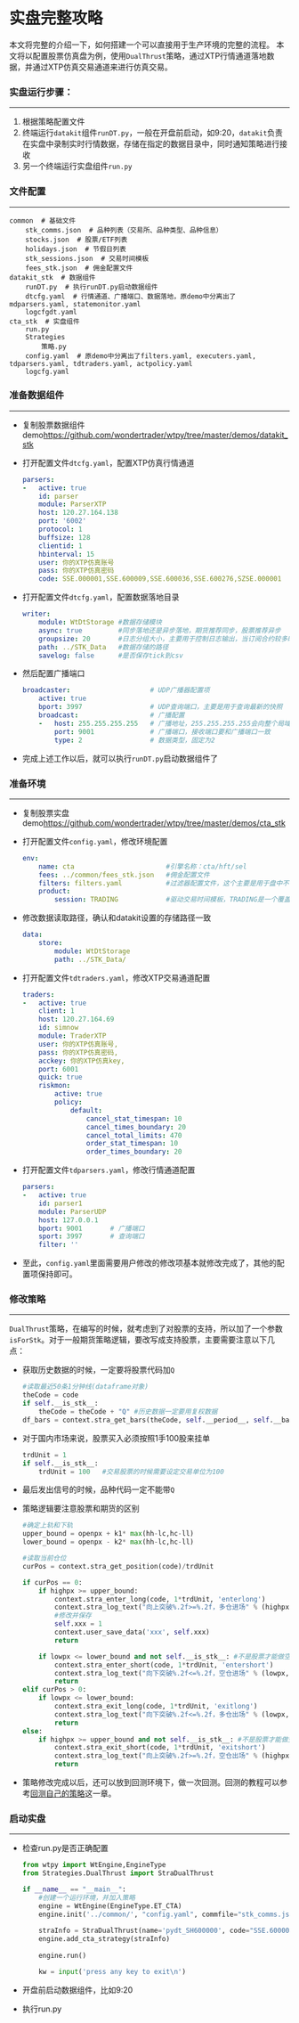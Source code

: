 # 实盘完整攻略

本文将完整的介绍一下，如何搭建一个可以直接用于生产环境的完整的流程。
本文将以配置股票仿真盘为例，使用`DualThrust`策略，通过XTP行情通道落地数据，并通过XTP仿真交易通道来进行仿真交易。

### 实盘运行步骤：
---
1. 根据策略配置文件
2. 终端运行`datakit`组件`runDT.py`，一般在开盘前启动，如9:20，`datakit`负责在实盘中录制实时行情数据，存储在指定的数据目录中，同时通知策略进行接收
3. 另一个终端运行实盘组件`run.py`

### 文件配置
---
```
common  # 基础文件
    stk_comms.json  # 品种列表（交易所、品种类型、品种信息）
    stocks.json  # 股票/ETF列表
    holidays.json  # 节假日列表
    stk_sessions.json  # 交易时间模板
    fees_stk.json  # 佣金配置文件
datakit_stk  # 数据组件
    runDT.py  # 执行runDT.py启动数据组件
    dtcfg.yaml  # 行情通道、广播端口、数据落地，原demo中分离出了mdparsers.yaml, statemonitor.yaml
    logcfgdt.yaml
cta_stk  # 实盘组件
    run.py
    Strategies
        策略.py
    config.yaml  # 原demo中分离出了filters.yaml, executers.yaml, tdparsers.yaml, tdtraders.yaml, actpolicy.yaml
    logcfg.yaml
```

### 准备数据组件
---
* 复制股票数据组件demo<https://github.com/wondertrader/wtpy/tree/master/demos/datakit_stk>

* 打开配置文件`dtcfg.yaml`，配置XTP仿真行情通道
    ```yaml
    parsers:
    -   active: true
        id: parser
        module: ParserXTP
        host: 120.27.164.138
        port: '6002'
        protocol: 1
        buffsize: 128
        clientid: 1    
        hbinterval: 15    
        user: 你的XTP仿真账号
        pass: 你的XTP仿真密码
        code: SSE.000001,SSE.600009,SSE.600036,SSE.600276,SZSE.000001

    ```

* 打开配置文件`dtcfg.yaml`，配置数据落地目录
    ```yaml
    writer:
        module: WtDtStorage #数据存储模块
        async: true         #同步落地还是异步落地，期货推荐同步，股票推荐异步
        groupsize: 20       #日志分组大小，主要用于控制日志输出，当订阅合约较多时，推荐1000以上，当订阅的合约数较少时，推荐100以内
        path: ../STK_Data   #数据存储的路径
        savelog: false      #是否保存tick到csv
    ```

* 然后配置广播端口
    ```yaml
    broadcaster:                    # UDP广播器配置项
        active: true
        bport: 3997                 # UDP查询端口，主要是用于查询最新的快照
        broadcast:                  # 广播配置
        -   host: 255.255.255.255   # 广播地址，255.255.255.255会向整个局域网广播，但是受限于路由器
            port: 9001              # 广播端口，接收端口要和广播端口一致
            type: 2                 # 数据类型，固定为2
    ```

* 完成上述工作以后，就可以执行`runDT.py`启动数据组件了

### 准备环境
---
* 复制股票实盘demo<https://github.com/wondertrader/wtpy/tree/master/demos/cta_stk>

* 打开配置文件`config.yaml`，修改环境配置
    ```yaml
    env:
        name: cta                       #引擎名称：cta/hft/sel
        fees: ../common/fees_stk.json   #佣金配置文件
        filters: filters.yaml           #过滤器配置文件，这个主要是用于盘中不停机干预的
        product:
            session: TRADING            #驱动交易时间模板，TRADING是一个覆盖国内全部交易品种的最大的交易时间模板，从夜盘21点到凌晨1点，再到第二天15:15，详见sessions.json
    ```

* 修改数据读取路径，确认和datakit设置的存储路径一致
    ```yaml
    data:
        store:
            module: WtDtStorage
            path: ../STK_Data/
    ```

* 打开配置文件`tdtraders.yaml`，修改XTP交易通道配置
    ```yaml
    traders:
    -   active: true
        client: 1
        host: 120.27.164.69
        id: simnow
        module: TraderXTP
        user: 你的XTP仿真账号,
        pass: 你的XTP仿真密码,
        acckey: 你的XTP仿真key,
        port: 6001
        quick: true
        riskmon:
            active: true
            policy:
                default:
                    cancel_stat_timespan: 10
                    cancel_times_boundary: 20
                    cancel_total_limits: 470
                    order_stat_timespan: 10
                    order_times_boundary: 20
    ```

* 打开配置文件`tdparsers.yaml`，修改行情通道配置
    ```yaml
    parsers:
    -   active: true
        id: parser1
        module: ParserUDP
        host: 127.0.0.1
        bport: 9001       # 广播端口
        sport: 3997       # 查询端口
        filter: ''
    ```

* 至此，`config.yaml`里面需要用户修改的修改项基本就修改完成了，其他的配置项保持即可。

### 修改策略
---
`DualThrust`策略，在编写的时候，就考虑到了对股票的支持，所以加了一个参数`isForStk`。对于一般期货策略逻辑，要改写成支持股票，主要需要注意以下几点：
* 获取历史数据的时候，一定要将股票代码加`Q`
    ```python
    #读取最近50条1分钟线(dataframe对象)
    theCode = code
    if self.__is_stk__:
        theCode = theCode + "Q" #历史数据一定要用复权数据
    df_bars = context.stra_get_bars(theCode, self.__period__, self.__bar_cnt__, isMain = True)
    ```

* 对于国内市场来说，股票买入必须按照1手100股来挂单
    ```python
    trdUnit = 1
    if self.__is_stk__:
        trdUnit = 100   #交易股票的时候需要设定交易单位为100
    ```

* 最后发出信号的时候，品种代码一定不能带`Q`

* 策略逻辑要注意股票和期货的区别
    ```python
    #确定上轨和下轨
    upper_bound = openpx + k1* max(hh-lc,hc-ll)
    lower_bound = openpx - k2* max(hh-lc,hc-ll)

    #读取当前仓位
    curPos = context.stra_get_position(code)/trdUnit

    if curPos == 0:
        if highpx >= upper_bound:
            context.stra_enter_long(code, 1*trdUnit, 'enterlong')
            context.stra_log_text("向上突破%.2f>=%.2f，多仓进场" % (highpx, upper_bound))
            #修改并保存
            self.xxx = 1
            context.user_save_data('xxx', self.xxx)
            return

        if lowpx <= lower_bound and not self.__is_stk__: #不是股票才能做空
            context.stra_enter_short(code, 1*trdUnit, 'entershort')
            context.stra_log_text("向下突破%.2f<=%.2f，空仓进场" % (lowpx, lower_bound))
            return
    elif curPos > 0:
        if lowpx <= lower_bound:
            context.stra_exit_long(code, 1*trdUnit, 'exitlong')
            context.stra_log_text("向下突破%.2f<=%.2f，多仓出场" % (lowpx, lower_bound))
            return
    else:
        if highpx >= upper_bound and not self.__is_stk__: #不是股票才能做空
            context.stra_exit_short(code, 1*trdUnit, 'exitshort')
            context.stra_log_text("向上突破%.2f>=%.2f，空仓出场" % (highpx, upper_bound))
            return
    ```

* 策略修改完成以后，还可以放到回测环境下，做一次回测。回测的教程可以参考[回测自己的策略](mystrategy.md)这一章。


### 启动实盘
---
* 检查run.py是否正确配置
    ```python
    from wtpy import WtEngine,EngineType
    from Strategies.DualThrust import StraDualThrust

    if __name__ == "__main__":
        #创建一个运行环境，并加入策略
        engine = WtEngine(EngineType.ET_CTA)
        engine.init('../common/', "config.yaml", commfile="stk_comms.json", contractfile="stocks.json")
        
        straInfo = StraDualThrust(name='pydt_SH600000', code="SSE.600000", barCnt=50, period="d1", days=30, k1=0.1, k2=0.1, isForStk=True)
        engine.add_cta_strategy(straInfo)
        
        engine.run()

        kw = input('press any key to exit\n')
    ```

* 开盘前启动数据组件，比如9:20

* 执行run.py